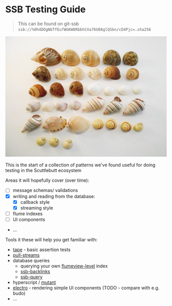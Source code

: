 # SSB Testing Guide

> This can be found on git-ssb `ssb://%0h4DOgNbTfEufWGKW8RbbhCXa76U0AglQSbn/cD4Pjc=.sha256`

![hermit crab shells](./hermit_crab_shells.jpg)


This is the start of a collection of patterns we've found useful for doing testing in the Scuttlebutt ecosystem

Areas it will hopefully cover (over time):
- [ ] message schemas/ validations
- [x] writing and reading from the database: 
  - [x] callback style
  - [x] streaming style
- [ ] flume indexes
- [ ] UI components
- ...
  
Tools it these will help you get familiar with:
- [tape](http://npmjs.com/tape) - basic assertion tests
- [pull-streams](http://pull-stream.github.io/)
- database queries
  - querying your own [flumeview-level](https://github.com/flumedb/flumeview-level) index
  - [ssb-backlinks](https://github.com/ssbc/ssb-backlinks)
  - [ssb-query](https://github.com/dominictarr/ssb-query)
- hyperscript / [mutant](https://github.com/mmckegg/mutant)
- [electro](https://github.com/dominictarr/electro) - rendering simple UI components (TODO - compare with e.g. budo)
- ...
